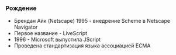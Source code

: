 ### Рождение

- Брендан Айк (Netscape) 1995 - внедрение Scheme в Netscape Navigator
- Первое название - LiveScript
- 1996 - Microsoft выпустила JScript
- Проведена стандартизация языка ассоциацией ECMA
